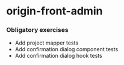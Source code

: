# origin-front-admin

### Obligatory exercises

- Add project mapper tests
- Add confirmation dialog component tests
- Add confirmation dialog hook tests
